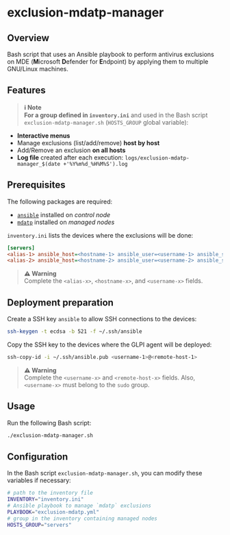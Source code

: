 # exclusion-mdatp-manager

## Overview

Bash script that uses an Ansible playbook to perform antivirus exclusions on MDE (**M**icrosoft **D**efender for **E**ndpoint) by applying them to multiple GNU/Linux machines.

## Features

> **ℹ️ Note**  
> **For a group defined in `inventory.ini`** and used in the Bash script `exclusion-mdatp-manager.sh` (`HOSTS_GROUP` global variable):

- **Interactive menus**
- Manage exclusions (list/add/remove) **host by host**
- Add/Remove an exclusion **on all hosts**
- **Log file** created after each execution: `logs/exclusion-mdatp-manager_$(date +'%Y%m%d_%H%M%S').log`

## Prerequisites

The following packages are required:

- [`ansible`](https://docs.ansible.com/ansible/latest/installation_guide/index.html) installed on *control node*
- [`mdatp`](https://learn.microsoft.com/fr-fr/defender-endpoint/linux-install-manually) installed on *managed nodes*

`inventory.ini` lists the devices where the exclusions will be done:

```ini
[servers]
<alias-1> ansible_host=<hostname-1> ansible_user=<username-1> ansible_ssh_private_key_file=~/.ssh/ansible
<alias-2> ansible_host=<hostname-2> ansible_user=<username-2> ansible_ssh_private_key_file=~/.ssh/ansible
```

> **⚠️ Warning**  
> Complete the `<alias-x>`, `<hostname-x>`, and `<username-x>` fields.

## Deployment preparation

Create a SSH key `ansible` to allow SSH connections to the devices:

```bash
ssh-keygen -t ecdsa -b 521 -f ~/.ssh/ansible
```

Copy the SSH key to the devices where the GLPI agent will be deployed:

```bash
ssh-copy-id -i ~/.ssh/ansible.pub <username-1>@<remote-host-1>
```

> **⚠️ Warning**  
> Complete the `<username-x>` and `<remote-host-x>` fields. Also, `<username-x>` must belong to the `sudo` group.

## Usage

Run the following Bash script:

```bash
./exclusion-mdatp-manager.sh
```

## Configuration

In the Bash script `exclusion-mdatp-manager.sh`, you can modify these variables if necessary:

```bash
# path to the inventory file
INVENTORY="inventory.ini"
# Ansible playbook to manage `mdatp` exclusions
PLAYBOOK="exclusion-mdatp.yml"
# group in the inventory containing managed nodes
HOSTS_GROUP="servers"
```


